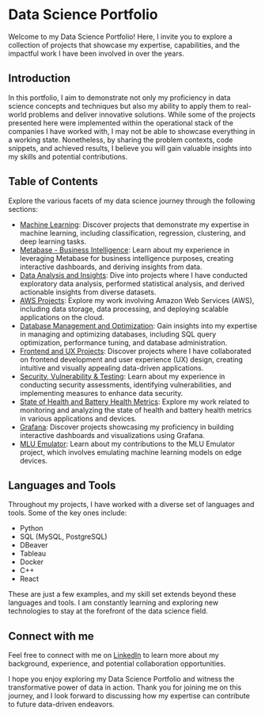 # Data Science Portfolio

Welcome to my Data Science Portfolio! Here, I invite you to explore a collection of projects that showcase my expertise, capabilities, and the impactful work I have been involved in over the years.

## Introduction

In this portfolio, I aim to demonstrate not only my proficiency in data science concepts and techniques but also my ability to apply them to real-world problems and deliver innovative solutions. While some of the projects presented here were implemented within the operational stack of the companies I have worked with, I may not be able to showcase everything in a working state. Nonetheless, by sharing the problem contexts, code snippets, and achieved results, I believe you will gain valuable insights into my skills and potential contributions.

## Table of Contents

Explore the various facets of my data science journey through the following sections:

- [Machine Learning](./machine-learning): Discover projects that demonstrate my expertise in machine learning, including classification, regression, clustering, and deep learning tasks.
- [Metabase - Business Intelligence](./business-intelligence): Learn about my experience in leveraging Metabase for business intelligence purposes, creating interactive dashboards, and deriving insights from data.
- [Data Analysis and Insights](./data-analysis-and-insights): Dive into projects where I have conducted exploratory data analysis, performed statistical analysis, and derived actionable insights from diverse datasets.
- [AWS Projects](./aws): Explore my work involving Amazon Web Services (AWS), including data storage, data processing, and deploying scalable applications on the cloud.
- [Database Management and Optimization](./database-management): Gain insights into my expertise in managing and optimizing databases, including SQL query optimization, performance tuning, and database administration.
- [Frontend and UX Projects](./frontend-ux): Discover projects where I have collaborated on frontend development and user experience (UX) design, creating intuitive and visually appealing data-driven applications.
- [Security, Vulnerability & Testing](./security-vulnerability-testing): Learn about my experience in conducting security assessments, identifying vulnerabilities, and implementing measures to enhance data security.
- [State of Health and Battery Health Metrics](./battery-health-SoH): Explore my work related to monitoring and analyzing the state of health and battery health metrics in various applications and devices.
- [Grafana](./grafana): Discover projects showcasing my proficiency in building interactive dashboards and visualizations using Grafana.
- [MLU Emulator](./mlu-emulator): Learn about my contributions to the MLU Emulator project, which involves emulating machine learning models on edge devices.

## Languages and Tools

Throughout my projects, I have worked with a diverse set of languages and tools. Some of the key ones include:

- Python
- SQL (MySQL, PostgreSQL)
- DBeaver
- Tableau
- Docker
- C++
- React

These are just a few examples, and my skill set extends beyond these languages and tools. I am constantly learning and exploring new technologies to stay at the forefront of the data science field.

## Connect with me

Feel free to connect with me on [LinkedIn](https://www.linkedin.com/in/pedrocerejeira/) to learn more about my background, experience, and potential collaboration opportunities.

I hope you enjoy exploring my Data Science Portfolio and witness the transformative power of data in action. Thank you for joining me on this journey, and I look forward to discussing how my expertise can contribute to future data-driven endeavors.
